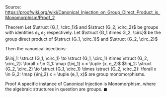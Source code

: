 # 

Source: https://proofwiki.org/wiki/Canonical_Injection_on_Group_Direct_Product_is_Monomorphism/Proof_2

Theorem
Let $\struct {G_1, \circ_1}$ and $\struct {G_2, \circ_2}$ be groups with identities $e_1, e_2$ respectively.
Let $\struct {G_1 \times G_2, \circ}$ be the group direct product of $\struct {G_1, \circ_1}$ and $\struct {G_2, \circ_2}$

Then the canonical injections:

$\inj_1: \struct {G_1, \circ_1} \to \struct {G_1, \circ_1} \times \struct {G_2, \circ_2}: \forall x \in G_1: \map {\inj_1} x = \tuple {x, e_2}$
$\inj_2: \struct {G_2, \circ_2} \to \struct {G_1, \circ_1} \times \struct {G_2, \circ_2}: \forall x \in G_2: \map {\inj_2} x = \tuple {e_1, x}$
are group monomorphisms.


Proof
A specific instance of Canonical Injection is Monomorphism, where the algebraic structures in question are groups.
$\blacksquare$





